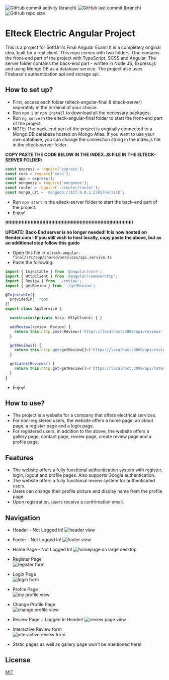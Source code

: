 
![GitHub commit activity (branch)](https://img.shields.io/github/commit-activity/t/dannykamenov/Softuni-Angular-Project)
![GitHub last commit (branch)](https://img.shields.io/github/last-commit/dannykamenov/Softuni-Angular-Project)
![GitHub repo size](https://img.shields.io/github/repo-size/dannykamenov/Softuni-Angular-Project)

# Elteck Electric Angular Project
 This is a project for SoftUni's Final Angular Exam! It is a completely original idea, built for a real client. This repo comes with two folders. One contains the front-end part of the project with TypeScript, SCSS and Angular. The server folder contains the back-end part - written in Node JS, Express.js and using Mongo DB as a database service. The project also uses Firebase's authentication api and storage api.

## How to set up?
* First, access each folder (elteck-angular-final & elteck-server) seperately in the terminal of your choice.
* Run `npm i` or `npm install` to download all the necessary packages.
* Run `ng serve` in the elteck-angular-final folder to start the front-end part of the project.
* NOTE: The back-end part of the project is originally connected to a Mongo DB database hosted on Mongo Atlas. If you want to use your own database, you can change the connection string in the index.js file in the elteck-server folder.

**COPY PASTE THE CODE BELOW IN THE INDEX.JS FILE IN THE ELTECK-SERVER FOLDER:**
```javascript
const express = require('express');
const cors = require('cors');
const app = express();
const mongoose = require('mongoose');
const router = require('./router/router');
const mongo_uri = 'mongodb://127.0.0.1:27017/elteck';
```

* Run `npm start` in the elteck-server folder to start the back-end part of the project.
* Enjoy!

**!!!!!!!!!!!!!!!!!!!!!!!!!!!!!!!!!!!!!!!!!!!!!!!!!!!!!!!!!!!!!!!!!!!!!!!!!!!!!!!!!!!!!!**

**UPDATE: Back-End server is no longer needed! It is now hosted on Render.com ! If you still wish to host locally, copy paste the above, but as an additional step follow this guide**
* Open this file -> `elteck-angular-final/src/app/shared/services/api.service.ts`
* Paste the following:
```typescript
import { Injectable } from '@angular/core';
import { HttpClient } from '@angular/common/http';
import { Review } from './review';
import { getReview } from './getReview';

@Injectable({
  providedIn: 'root'
})
export class ApiService {

  constructor(private http: HttpClient) { }

  addReview(review: Review) {
    return this.http.post<Review>('https://localhost:3000/api/reviews', review);
  }

  getReviews() {
    return this.http.get<getReview[]>('https://localhost:3000/api/reviews');
  }

  getLatestReviews() {
    return this.http.get<getReview[]>('https://localhost:3000/api/latest?limit=3');
  }
}
```
* Enjoy!

## How to use?
* The project is a website for a company that offers electrical services. 
* For non-registered users, the website offers a home page, an about page, a register page and a login page.
* For registered users, in addition to the above, the website offers a gallery page, contact page, review page, create review page and a profile page.

## Features
* The website offers a fully functional authentication system with register, login, logout and profile pages. Also supports Google authentication.
* The website offers a fully functional review system for authenticated users.
* Users can change their profile picture and display name from the profile page.
* Upon registration, users receive a confirmation email.

## Navigation
* Header - Not Logged In!
![header view](https://github.com/dannykamenov/Softuni-Angular-Project/assets/46850144/e127af9e-4c39-4cbd-9ef5-11ebf58223d0)
* Footer - Not Logged In!
![footer view](https://github.com/dannykamenov/Softuni-Angular-Project/assets/46850144/5ebd71a3-d59f-4120-80ef-652305db2984)
* Home Page - Not Logged In!
![homepage on large desktop](https://github.com/dannykamenov/Softuni-Angular-Project/assets/46850144/b5164aef-94ac-44de-8821-03c3470cbc8a)
* Register Page\
![register form](https://github.com/dannykamenov/Softuni-Angular-Project/assets/46850144/36ffb096-6bbf-44b0-b75a-1e33e77b94e3)
* Login Page\
![login form](https://github.com/dannykamenov/Softuni-Angular-Project/assets/46850144/f8cb4b0f-92dd-44cc-b881-7edabd0694bf)
* Profile Page\
![my profile view](https://github.com/dannykamenov/Softuni-Angular-Project/assets/46850144/1c9ae475-73e5-4f7e-8916-7fba5faec048)
* Change Profile Page\
![change profile view](https://github.com/dannykamenov/Softuni-Angular-Project/assets/46850144/4549dd21-89b3-4739-bf01-73a7ca124306)
* Review Page + Logged In Header!
![review page view](https://github.com/dannykamenov/Softuni-Angular-Project/assets/46850144/0445af39-f91a-4b02-97b5-a1e46aa2eab0)
* Interactive Review form\
![interactive review form](https://github.com/dannykamenov/Softuni-Angular-Project/assets/46850144/1b62b31d-40db-46a9-b37f-41c635981ef6)

* Static pages as well as gallery page won't be mentioned here!

## License
[MIT](https://choosealicense.com/licenses/mit/)

